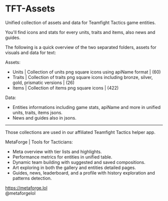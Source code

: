 # TFT-Assets
Unified collection of assets and data for Teamfight Tactics game entities.

You'll find icons and stats for every units, traits and items, also news and guides.
 
The following is a quick overview of the two separated folders, assets for visuals and data for text:

Assets:  
- Units | Collection of units png square icons using apiName format | (60)  
- Traits | Collection of traits png square icons including bronze, silver, gold, prismatic versions | (26)  
- Items | Collection of items png square icons | (422)
  
Data:  
- Entities informations including game stats, apiName and more in unified units, traits, items jsons.  
- News and guides also in jsons.  

-----  

Those collections are used in our affiliated Teamfight Tactics helper app.

MetaForge | Tools for Tacticians:
- Meta overview with tier lists and highlights.
- Performance metrics for entities in unified table.
- Dynamic team building with suggested and saved compositions.
- Art exploring in both the gallery and entities detailed pages.
- Guides, news, leaderboard, and a profile with history exploration and patterns detection.

https://metaforge.lol  
@metaforgelol
